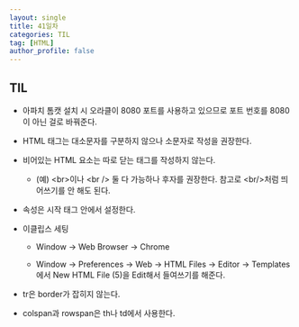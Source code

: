```yaml
---
layout: single
title: 41일차
categories: TIL
tag: [HTML]
author_profile: false
---
```


## TIL

* 아파치 톰캣 설치 시 오라클이 8080 포트를 사용하고 있으므로 포트 번호를 8080이 아닌 걸로 바꿔준다.

- HTML 태그는 대소문자를 구분하지 않으나 소문자로 작성을 권장한다.

- 비어있는 HTML 요소는 따로 닫는 태그를 작성하지 않는다. 
  - (예) \<br>이나 \<br /> 둘 다 가능하나 후자를 권장한다. 참고로 \<br/>처럼 띄어쓰기를 안 해도 된다.

- 속성은 시작 태그 안에서 설정한다.

- 이클립스 세팅

  - Window -> Web Browser -> Chrome

  - Window -> Preferences -> Web -> HTML Files -> Editor -> Templates 에서 New HTML File (5)을 Edit해서 들여쓰기를 해준다.

- tr은 border가 잡히지 않는다.

- colspan과 rowspan은 th나 td에서 사용한다.
